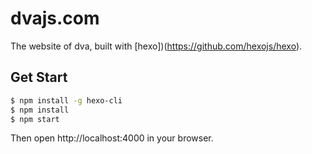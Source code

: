 # dvajs.com

The website of dva, built with [hexo])(https://github.com/hexojs/hexo).

## Get Start

```bash
$ npm install -g hexo-cli
$ npm install
$ npm start
```

Then open http://localhost:4000 in your browser.
